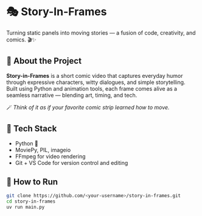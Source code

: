 # 🎭 Story-In-Frames

Turning static panels into moving stories — a fusion of code, creativity, and comics. 🎬✨  

## 📖 About the Project
**Story-in-Frames** is a short comic video that captures everyday humor through expressive characters, witty dialogues, and simple storytelling.  
Built using Python and animation tools, each frame comes alive as a seamless narrative — blending art, timing, and tech.

🪄 *Think of it as if your favorite comic strip learned how to move.*

## 🧠 Tech Stack
- Python 🐍  
- MoviePy, PIL, imageio
- FFmpeg for video rendering  
- Git + VS Code for version control and editing  

## 🚀 How to Run
```bash
git clone https://github.com/<your-username>/story-in-frames.git
cd story-in-frames
uv run main.py
